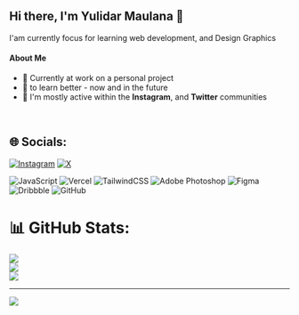 ## Hi there, I'm Yulidar Maulana 👋

I'am currently focus for learning web development, and Design Graphics

#### About Me

- 🔭 Currently at work on a personal project
- 🌱 to learn better - now and in the future
- 💬 I'm mostly active within the **Instagram**, and **Twitter** communities
<br>

## 🌐 Socials:
[![Instagram](https://img.shields.io/badge/Instagram-%23E4405F.svg?logo=Instagram&logoColor=white)](https://instagram.com/https://www.instagram.com/rsyhdr) [![X](https://img.shields.io/badge/X-black.svg?logo=X&logoColor=white)](https://x.com/Https://www.twitter.com/RasyaHudaR) 


![JavaScript](https://img.shields.io/badge/javascript-%23323330.svg?style=for-the-badge&logo=javascript&logoColor=%23F7DF1E) ![Vercel](https://img.shields.io/badge/vercel-%23000000.svg?style=for-the-badge&logo=vercel&logoColor=white) ![TailwindCSS](https://img.shields.io/badge/tailwindcss-%2338B2AC.svg?style=for-the-badge&logo=tailwind-css&logoColor=white) ![Adobe Photoshop](https://img.shields.io/badge/adobe%20photoshop-%2331A8FF.svg?style=for-the-badge&logo=adobe%20photoshop&logoColor=white) ![Figma](https://img.shields.io/badge/figma-%23F24E1E.svg?style=for-the-badge&logo=figma&logoColor=white) ![Dribbble](https://img.shields.io/badge/Dribbble-EA4C89?style=for-the-badge&logo=dribbble&logoColor=white) ![GitHub](https://img.shields.io/badge/github-%23121011.svg?style=for-the-badge&logo=github&logoColor=white)
# 📊 GitHub Stats:
![](https://github-readme-stats.vercel.app/api?username=rasyahuda&theme=dark&hide_border=false&include_all_commits=false&count_private=false)<br/>
![](https://github-readme-streak-stats.herokuapp.com/?user=rasyahuda&theme=dark&hide_border=false)<br/>
![](https://github-readme-stats.vercel.app/api/top-langs/?username=rasyahuda&theme=dark&hide_border=false&include_all_commits=false&count_private=false&layout=compact)

---
[![](https://visitcount.itsvg.in/api?id=rasyahuda&icon=0&color=0)](https://visitcount.itsvg.in)

<!-- Proudly created with GPRM ( https://gprm.itsvg.in ) -->
